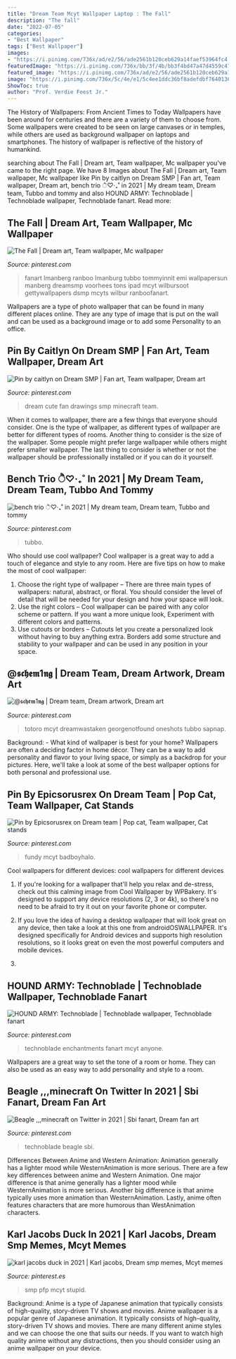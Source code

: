 ```yaml
---
title: "Dream Team Mcyt Wallpaper Laptop : The Fall"
description: "The fall"
date: "2022-07-05"
categories:
- "Best Wallpaper"
tags: ["Best Wallpaper"]
images:
- "https://i.pinimg.com/736x/ad/e2/56/ade2561b120ceb629a14faef53964fc4.jpg"
featuredImage: "https://i.pinimg.com/736x/bb/3f/4b/bb3f4bd47a47d4559c47ab072b0e0de7.jpg"
featured_image: "https://i.pinimg.com/736x/ad/e2/56/ade2561b120ceb629a14faef53964fc4.jpg"
image: "https://i.pinimg.com/736x/5c/4e/e1/5c4ee1ddc36bf8adefdbf7640136c239.jpg"
ShowToc: true
author: "Prof. Verdie Feest Jr."
---
```



The History of Wallpapers: From Ancient Times to Today
Wallpapers have been around for centuries and there are a variety of them to choose from. Some wallpapers were created to be seen on large canvases or in temples, while others are used as background wallpaper on laptops and smartphones. The history of wallpaper is reflective of the history of humankind.

	

		
searching about The Fall | Dream art, Team wallpaper, Mc wallpaper you've came to the right page. We have 8 Images about The Fall | Dream art, Team wallpaper, Mc wallpaper like Pin by caitlyn on Dream SMP | Fan art, Team wallpaper, Dream art, bench trio ੈ♡‧₊˚ in 2021 | My dream team, Dream team, Tubbo and tommy and also HOUND ARMY: Technoblade | Technoblade wallpaper, Technoblade fanart. Read more:
		
    
## The Fall | Dream Art, Team Wallpaper, Mc Wallpaper

<img loading=lazy src="https://i.pinimg.com/736x/ad/e2/56/ade2561b120ceb629a14faef53964fc4.jpg" onerror="this.onerror=null;this.src='https://tse4.mm.bing.net/th?id=OIP.kljBIL9h4n6ur03zQ-772AHaM1&amp;pid=15.1';" alt="The Fall | Dream art, Team wallpaper, Mc wallpaper">

_Source: pinterest.com_

>fanart lmanberg ranboo lmanburg tubbo tommyinnit emi wallpapersun manberg dreamsmp voorhees tons ipad mcyt wilbursoot gettywallpapers dsmp mcyts wilbur ranboofanart. 

	



Wallpapers are a type of photo wallpaper that can be found in many different places online. They are any type of image that is put on the wall and can be used as a background image or to add some Personality to an office.

    
## Pin By Caitlyn On Dream SMP | Fan Art, Team Wallpaper, Dream Art

<img loading=lazy src="https://i.pinimg.com/736x/04/5f/e1/045fe153ee532f1eb7d668dd35ebb434.jpg" onerror="this.onerror=null;this.src='https://tse3.mm.bing.net/th?id=OIP.vhXfe7s6gyWcoe3pg3qMCwHaFj&amp;pid=15.1';" alt="Pin by caitlyn on Dream SMP | Fan art, Team wallpaper, Dream art">

_Source: pinterest.com_

>dream cute fan drawings smp minecraft team. 

	

When it comes to wallpaper, there are a few things that everyone should consider. One is the type of wallpaper, as different types of wallpaper are better for different types of rooms. Another thing to consider is the size of the wallpaper. Some people might prefer large wallpaper while others might prefer smaller wallpaper. The last thing to consider is whether or not the wallpaper should be professionally installed or if you can do it yourself.

    
## Bench Trio ੈ♡‧₊˚ In 2021 | My Dream Team, Dream Team, Tubbo And Tommy

<img loading=lazy src="https://i.pinimg.com/736x/5c/4e/e1/5c4ee1ddc36bf8adefdbf7640136c239.jpg" onerror="this.onerror=null;this.src='https://tse4.mm.bing.net/th?id=OIP.I3_d5wuC5G5Er2AQ76GsrwHaGB&amp;pid=15.1';" alt="bench trio ੈ♡‧₊˚ in 2021 | My dream team, Dream team, Tubbo and tommy">

_Source: pinterest.com_

>tubbo. 

	

Who should use cool wallpaper?
Cool wallpaper is a great way to add a touch of elegance and style to any room. Here are five tips on how to make the most of cool wallpaper: 
1) Choose the right type of wallpaper – There are three main types of wallpapers: natural, abstract, or floral. You should consider the level of detail that will be needed for your design and how your space will look. 
2) Use the right colors – Cool wallpaper can be paired with any color scheme or pattern. If you want a more unique look, Experiment with different colors and patterns. 
3) Use cutouts or borders – Cutouts let you create a personalized look without having to buy anything extra. Borders add some structure and stability to your wallpaper and can be used in any position in your space.

    
## @𝖘𝖈𝖍𝖊𝖒1𝖓𝖌 | Dream Team, Dream Artwork, Dream Art

<img loading=lazy src="https://i.pinimg.com/736x/21/d1/bb/21d1bbf88651b4ea8ce20cd310e3d76f.jpg" onerror="this.onerror=null;this.src='https://tse1.mm.bing.net/th?id=OIP.KEEz3PfkS44kS6XqZ1imsQHaHa&amp;pid=15.1';" alt="@𝖘𝖈𝖍𝖊𝖒1𝖓𝖌 | Dream team, Dream artwork, Dream art">

_Source: pinterest.com_

>totoro mcyt dreamwastaken georgenotfound oneshots tubbo sapnap. 

	

Background: - What kind of wallpaper is best for your home?
Wallpapers are often a deciding factor in home décor. They can be a way to add personality and flavor to your living space, or simply as a backdrop for your pictures. Here, we'll take a look at some of the best wallpaper options for both personal and professional use.

    
## Pin By Epicsorusrex On Dream Team | Pop Cat, Team Wallpaper, Cat Stands

<img loading=lazy src="https://i.pinimg.com/736x/66/c5/4a/66c54aeb8a07b92af2bcc96592dd7c7d.jpg" onerror="this.onerror=null;this.src='https://tse1.mm.bing.net/th?id=OIP.rOyRNblh-l58FdE6aUkQEwHaHa&amp;pid=15.1';" alt="Pin by Epicsorusrex on Dream team | Pop cat, Team wallpaper, Cat stands">

_Source: pinterest.com_

>fundy mcyt badboyhalo. 

	

Cool wallpapers for different devices:
cool wallpapers for different devices 

1. If you're looking for a wallpaper that'll help you relax and de-stress, check out this calming image from Cool Wallpaper by WPBakery. It's designed to support any device resolutions (2, 3 or 4k), so there's no need to be afraid to try it out on your favorite phone or computer.

2. If you love the idea of having a desktop wallpaper that will look great on any device, then take a look at this one from androidOSWALLPAPER. It's designed specifically for Android devices and supports high resolution resolutions, so it looks great on even the most powerful computers and mobile devices.

3.

    
## HOUND ARMY: Technoblade | Technoblade Wallpaper, Technoblade Fanart

<img loading=lazy src="https://i.pinimg.com/736x/60/66/bf/6066bf99e2e5a674537fe6ed09d53085.jpg" onerror="this.onerror=null;this.src='https://tse1.mm.bing.net/th?id=OIP.Mnqr06W6irhqyBZlrChSYAHaEK&amp;pid=15.1';" alt="HOUND ARMY: Technoblade | Technoblade wallpaper, Technoblade fanart">

_Source: pinterest.com_

>technoblade enchantments fanart mcyt anyone. 

	

Wallpapers are a great way to set the tone of a room or home. They can also be used as an easy way to add personality and style to a room.

    
## Beagle ,,,minecraft On Twitter In 2021 | Sbi Fanart, Dream Fan Art

<img loading=lazy src="https://i.pinimg.com/736x/bb/3f/4b/bb3f4bd47a47d4559c47ab072b0e0de7.jpg" onerror="this.onerror=null;this.src='https://tse2.mm.bing.net/th?id=OIP._DhfKVzwZfKZm9oxOHOm4gHaDi&amp;pid=15.1';" alt="Beagle ,,,minecraft on Twitter in 2021 | Sbi fanart, Dream fan art">

_Source: pinterest.com_

>technoblade beagle sbi. 

	

Differences Between Anime and Western Animation: Animation generally has a lighter mood while WesternAnimation is more serious.
There are a few key differences between anime and Western Animation. One major difference is that anime generally has a lighter mood while WesternAnimation is more serious. Another big difference is that anime typically uses more animation than WesternAnimation. Lastly, anime often features characters that are more humorous than WestAnimation characters.

    
## Karl Jacobs Duck In 2021 | Karl Jacobs, Dream Smp Memes, Mcyt Memes

<img loading=lazy src="https://i.pinimg.com/736x/d9/e3/86/d9e3863233edae54038a507630c9b146.jpg" onerror="this.onerror=null;this.src='https://tse1.mm.bing.net/th?id=OIP.aer4iRNYJoYmenl06YoYPgAAAA&amp;pid=15.1';" alt="karl jacobs duck in 2021 | Karl jacobs, Dream smp memes, Mcyt memes">

_Source: pinterest.es_

>smp pfp mcyt stupid. 

	

Background: Anime is a type of Japanese animation that typically consists of high-quality, story-driven TV shows and movies.
Anime wallpaper is a popular genre of Japanese animation. It typically consists of high-quality, story-driven TV shows and movies. There are many different anime styles and we can choose the one that suits our needs. If you want to watch high quality anime without any distractions, then you should consider using an anime wallpaper on your device.

